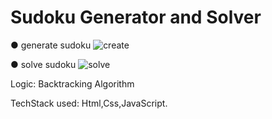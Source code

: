 # Sudoku Generator and Solver

● generate sudoku
![create](https://github.com/Ayush-ken14/sudoku/assets/82118453/b28aaaec-fa73-4f2d-a015-1771edc59e40)

● solve sudoku
![solve](https://github.com/Ayush-ken14/sudoku/assets/82118453/2ffac43a-db8a-4052-a472-b488089979e1)

Logic: Backtracking Algorithm

TechStack used: Html,Css,JavaScript.
